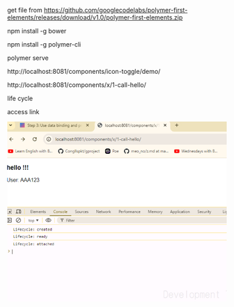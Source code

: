 get file from  https://github.com/googlecodelabs/polymer-first-elements/releases/download/v1.0/polymer-first-elements.zip


npm install -g bower

npm install -g polymer-cli

polymer serve

http://localhost:8081/components/icon-toggle/demo/

http://localhost:8081/components/x/1-call-hello/



life cycle

access link 

![alt text](image.png)